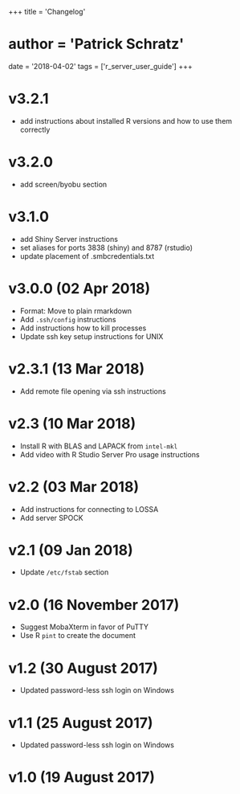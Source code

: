 +++
title = 'Changelog'
# author = 'Patrick Schratz'
date = '2018-04-02'
tags = ['r_server_user_guide']
+++

# v3.2.1
  * add instructions about installed R versions and how to use them correctly

# v3.2.0
  * add screen/byobu section

# v3.1.0
  * add Shiny Server instructions
  * set aliases for ports 3838 (shiny) and 8787 (rstudio)
  * update placement of .smbcredentials.txt

# v3.0.0 (02 Apr 2018)

  * Format: Move to plain rmarkdown
  * Add `.ssh/config` instructions
  * Add instructions how to kill processes
  * Update ssh key setup instructions for UNIX

# v2.3.1 (13 Mar 2018)
  * Add remote file opening via ssh instructions

# v2.3 (10 Mar 2018)
  * Install R with BLAS and LAPACK from `intel-mkl`
  * Add video with R Studio Server Pro usage instructions

# v2.2 (03 Mar 2018)
  * Add instructions for connecting to LOSSA
  * Add server SPOCK

# v2.1 (09 Jan 2018)
  * Update `/etc/fstab` section

# v2.0 (16 November 2017)
  * Suggest MobaXterm in favor of PuTTY
  * Use R `pint` to create the document

# v1.2 (30 August 2017)
  * Updated password-less ssh login on Windows

# v1.1 (25 August 2017)
  * Updated password-less ssh login on Windows

# v1.0 (19 August 2017)
